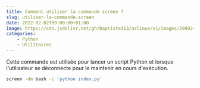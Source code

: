 ```yaml
---
title: Comment utiliser la commande screen ?
slug: utiliser-la-commande-screen
date: 2022-02-02T09:00:00+01:00
image: https://cdn.jsdelivr.net/gh/baptiste313/azlinux/v1/images/2999245/raw.webp
categories:
    - Python
    - Utilitaires
--- 
```


Cette commande est utilisée pour lancer un script Python et lorsque l'utilisateur se déconnecte pour le maintenir en cours d'exécution.

```bash
screen -dm bash -c 'python index.py'
```
